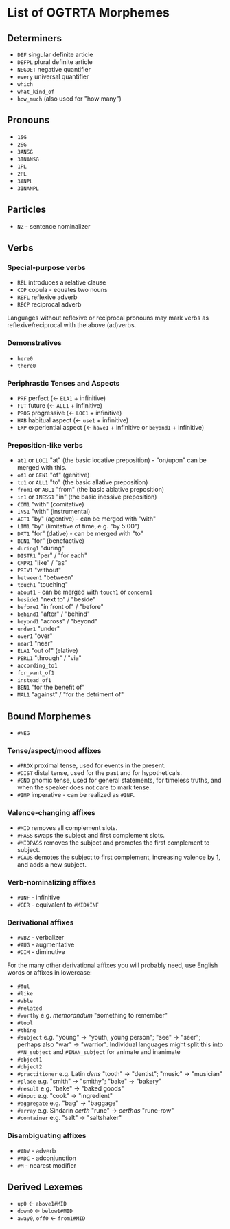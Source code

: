 <style>:root {--body-width: 80em}</style>

# List of OGTRTA Morphemes

## Determiners

- `DEF` singular definite article
- `DEFPL` plural definite article
- `NEGDET` negative quantifier
- `every` universal quantifier
- `which`
- `what_kind_of`
- `how_much` (also used for "how many")

## Pronouns

- `1SG`
- `2SG`
- `3ANSG`
- `3INANSG`
- `1PL`
- `2PL`
- `3ANPL`
- `3INANPL`

## Particles

- `NZ` - sentence nominalizer

## Verbs

### Special-purpose verbs

- `REL` introduces a relative clause
- `COP` copula - equates two nouns
- `REFL` reflexive adverb
- `RECP` reciprocal adverb

Languages without reflexive or reciprocal pronouns may mark verbs as reflexive/reciprocal with the above (ad)verbs.

### Demonstratives

- `here0`
- `there0`

### Periphrastic Tenses and Aspects

- `PRF` perfect (&larr; `ELA1` + infinitive)
- `FUT` future (&larr; `ALL1` + infinitive)
- `PROG` progressive (&larr; `LOC1` + infinitive)
- `HAB` habitual aspect (&larr; `use1` + infinitive)
- `EXP` experiential aspect (&larr; `have1` + infinitive or `beyond1` + infinitive)

### Preposition-like verbs

- `at1` or `LOC1` "at" (the basic locative preposition) - "on/upon" can be merged with this.
- `of1` or `GEN1` "of" (genitive)
- `to1` or `ALL1` "to" (the basic allative preposition)
- `from1` or `ABL1` "from" (the basic ablative preposition)
- `in1` or `INESS1` "in" (the basic inessive preposition)
- `COM1` "with" (comitative)
- `INS1` "with" (instrumental)
- `AGT1` "by" (agentive) - can be merged with "with"
- `LIM1` "by" (limitative of time, e.g. "by 5:00")
- `DAT1` "for" (dative) - can be merged with "to"
- `BEN1` "for" (benefactive)
- `during1` "during"
- `DISTR1` "per" / "for each"
- `CMPR1` "like" / "as"
- `PRIV1` "without"
- `between1` "between"
- `touch1` "touching"
- `about1` - can be merged with `touch1` or `concern1`
- `beside1` "next to" / "beside"
- `before1` "in front of" / "before"
- `behind1` "after" / "behind"
- `beyond1` "across" / "beyond"
- `under1` "under"
- `over1` "over"
- `near1` "near"
- `ELA1` "out of" (elative)
- `PERL1` "through" / "via"
- `according_to1`
- `for_want_of1`
- `instead_of1`
- `BEN1` "for the benefit of"
- `MAL1` "against" / "for the detriment of"

## Bound Morphemes

- `#NEG`

### Tense/aspect/mood affixes

- `#PROX` proximal tense, used for events in the present.
- `#DIST` distal tense, used for the past and for hypotheticals.
- `#GNO` gnomic tense, used for general statements, for timeless truths, and when the speaker does not care to mark tense.
- `#IMP` imperative - can be realized as `#INF`.

### Valence-changing affixes

- `#MID` removes all complement slots.
- `#PASS` swaps the subject and first complement slots.
- `#MIDPASS` removes the subject and promotes the first complement to subject.
- `#CAUS` demotes the subject to first complement, increasing valence by 1, and adds a new subject.

### Verb-nominalizing affixes

- `#INF` - infinitive
- `#GER` - equivalent to `#MID#INF`

### Derivational affixes

- `#VBZ` - verbalizer
- `#AUG` - augmentative
- `#DIM` - diminutive

For the many other derivational affixes you will probably need, use English words or affixes in lowercase:

- `#ful`
- `#like`
- `#able`
- `#related`
- `#worthy` e.g. _memorandum_ "something to remember"
- `#tool`
- `#thing`
- `#subject` e.g. "young" &rarr; "youth, young person"; "see" &rarr; "seer"; perhaps also "war" &rarr; "warrior". Individual languages might split this into `#AN_subject` and `#INAN_subject` for animate and inanimate
- `#object1`
- `#object2`
- `#practitioner` e.g. Latin _dens_ "tooth" &rarr; "dentist"; "music" &rarr; "musician"
- `#place` e.g. "smith" &rarr; "smithy"; "bake" &rarr; "bakery"
- `#result` e.g. "bake" &rarr; "baked goods"
- `#input` e.g. "cook" &rarr; "ingredient"
- `#aggregate` e.g. "bag" &rarr; "baggage"
- `#array` e.g. Sindarin _certh_ "rune" &rarr; _certhas_ "rune-row"
- `#container` e.g. "salt" &rarr; "saltshaker"

### Disambiguating affixes

- `#ADV` - adverb
- `#ADC` - adconjunction
- `#M` - nearest modifier

## Derived Lexemes

- `up0` &larr; `above1#MID`
- `down0` &larr; `below1#MID`
- `away0`, `off0` &larr; `from1#MID`
